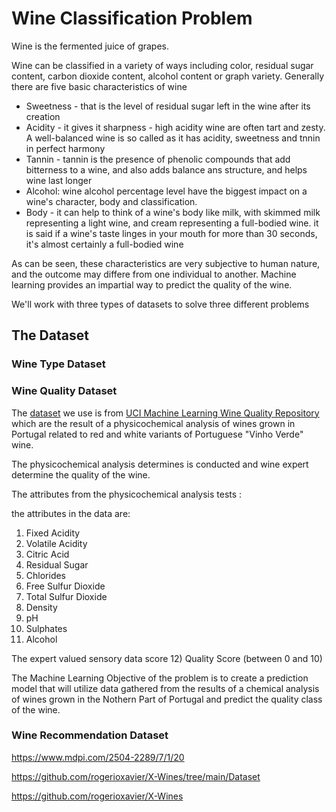 # Wine Classification Problem

Wine is the fermented juice of grapes. 

Wine can be classified in a variety of ways including color, residual sugar content, carbon dioxide content, alcohol content or graph variety. Generally there are five basic characteristics of wine
- Sweetness - that is the level of residual sugar left in the wine after its creation
- Acidity - it gives it sharpness - high acidity wine are often tart and zesty. A well-balanced wine is so called as it has acidity, sweetness and tnnin in perfect harmony
- Tannin - tannin is the presence of phenolic compounds that add bitterness to a wine, and also adds balance ans structure, and helps wine last longer
- Alcohol: wine alcohol percentage level have the biggest impact on a wine's character, body and classification. 
- Body - it can help to think of a wine's body like milk, with skimmed milk representing a light wine, and cream representing a full-bodied wine. it is said if a wine's taste linges in your mouth for more than 30 seconds, it's almost certainly a full-bodied wine

As can be seen, these characteristics are very subjective to human nature, and the outcome may differe from one individual to another. Machine learning provides an impartial way to predict the quality of the wine. 

We'll work with three types of datasets to solve three different problems

## The Dataset

### Wine Type Dataset

### Wine Quality Dataset
The [dataset](https://archive.ics.uci.edu/static/public/186/wine+quality.zip) we use is from [UCI Machine Learning Wine Quality Repository](https://archive.ics.uci.edu/dataset/186/wine+quality) which are the result of a physicochemical analysis of wines grown in Portugal related to red and white variants of Portuguese "Vinho Verde" wine. 

The physicochemical analysis determines is conducted and wine expert determine the quality of the wine. 

The attributes from the physicochemical analysis tests : 

the attributes in the data are: 
1) Fixed Acidity
2) Volatile Acidity
3) Citric Acid
4) Residual Sugar  
5) Chlorides
6) Free Sulfur Dioxide
7) Total Sulfur Dioxide
8) Density
9) pH
10) Sulphates
11) Alcohol

The expert valued sensory data score
12) Quality Score (between 0 and 10)


The Machine Learning Objective of the problem is  to create a prediction model that will utilize data gathered from the results of a chemical analysis of wines grown in the Nothern Part of Portugal and predict the quality class of the wine.

### Wine Recommendation Dataset

https://www.mdpi.com/2504-2289/7/1/20

https://github.com/rogerioxavier/X-Wines/tree/main/Dataset

https://github.com/rogerioxavier/X-Wines
